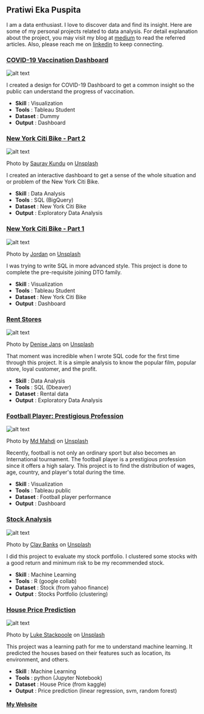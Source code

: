 ## Pratiwi Eka Puspita

I am a data enthusiast. I love to discover data and find its insight. Here are some of my personal projects related to data analysis. For detail explanation about the project, you may visit my blog at [medium](https://medium.com/@namakutiwik) to read the referred articles. Also, please reach me on [linkedin](https://www.linkedin.com/in/pratiwi-eka-puspita/) to keep connecting.

### [COVID-19 Vaccination Dashboard](https://github.com/namakutiwik/COVID-19-Vaccination/blob/main/Desain%20Dasbor%20Vaksinasi%20COVID-19.pdf)
![alt text](istockphoto-1288831657-1024x1024.jpg)

I created a design for COVID-19 Dashboard to get a common insight so the public can understand the progress of vaccination. 

* **Skill**     : Visualization
* **Tools**     : Tableau Student
* **Dataset**   : Dummy
* **Output**    : Dashboard

### [New York Citi Bike - Part 2](https://github.com/namakutiwik/New-York-CitiBike/blob/main/png2pdf.pdf)
![alt text](saurav-kundu-H8QttyFgroY-unsplash.jpg)

Photo by <a href="https://unsplash.com/@sav_here?utm_source=unsplash&utm_medium=referral&utm_content=creditCopyText">Saurav Kundu</a> on <a href="https://unsplash.com/s/photos/cycle?utm_source=unsplash&utm_medium=referral&utm_content=creditCopyText">Unsplash</a>
    
I created an interactive dashboard to get a sense of the whole situation and or problem of the New York Citi Bike.
  
* **Skill**     : Data Analysis
* **Tools**     : SQL (BigQuery)
* **Dataset**   : New York Citi Bike
* **Output**    : Exploratory Data Analysis

### [New York Citi Bike - Part 1](https://github.com/namakutiwik/Advanced-SQL)
![alt text](jordan-v8DrXpY-lXU-unsplash.jpg)

Photo by <a href="https://unsplash.com/@suspct?utm_source=unsplash&utm_medium=referral&utm_content=creditCopyText">Jordan</a> on <a href="https://unsplash.com/s/photos/citibike?utm_source=unsplash&utm_medium=referral&utm_content=creditCopyText">Unsplash</a>
  
I was trying to write SQL in more advanced style. This project is done to complete the pre-requisite joining DTO family.
  
* **Skill**     : Visualization
* **Tools**     : Tableau Student
* **Dataset**   : New York Citi Bike
* **Output**    : Dashboard

### [Rent Stores](https://github.com/namakutiwik/Dbeaver/blob/master/PracticeCase1.sql)
![alt text](denise-jans-Lq6rcifGjOU-unsplash.jpg)

Photo by <a href="https://unsplash.com/@dmjdenise?utm_source=unsplash&utm_medium=referral&utm_content=creditCopyText">Denise Jans</a> on <a href="https://unsplash.com/s/photos/film?utm_source=unsplash&utm_medium=referral&utm_content=creditCopyText">Unsplash</a>

That moment was incredible when I wrote SQL code for the first time through this project. It is a simple analysis to know the popular film, popular store, loyal customer, and the profit.
  
* **Skill**     : Data Analysis
* **Tools**     : SQL (Dbeaver)
* **Dataset**   : Rental data
* **Output**    : Exploratory Data Analysis

### [Football Player: Prestigious Profession](https://github.com/namakutiwik/Tableau/blob/main/DatVis-Tableau.jpg)
![alt text](md-mahdi-lQpFRPrepQ8-unsplash.jpg)

Photo by <a href="https://unsplash.com/@mahdi17?utm_source=unsplash&utm_medium=referral&utm_content=creditCopyText">Md Mahdi</a> on <a href="https://unsplash.com/s/photos/football?utm_source=unsplash&utm_medium=referral&utm_content=creditCopyText">Unsplash</a>

Recently, football is not only an ordinary sport but also becomes an International tournament. The football player is a prestigious profession since it offers a high salary. This project is to find the distribution of wages, age, country, and player's total during the time.

* **Skill**     : Visualization
* **Tools**     : Tableau public
* **Dataset**   : Football player performance
* **Output**    : Dashboard

### [Stock Analysis](https://github.com/namakutiwik/Stocks-with-R/blob/main/Stocks_in_R.ipynb)
![alt text](clay-banks-TuVChJ1P0IY-unsplash.jpg)

Photo by <a href="https://unsplash.com/@claybanks?utm_source=unsplash&utm_medium=referral&utm_content=creditCopyText">Clay Banks</a> on <a href="https://unsplash.com/s/photos/stock-market?utm_source=unsplash&utm_medium=referral&utm_content=creditCopyText">Unsplash</a>

I did this project to evaluate my stock portfolio. I clustered some stocks with a good return and minimum risk to be my recommended stock.
  
* **Skill**     : Machine Learning
* **Tools**     : R (google collab)
* **Dataset**   : Stock (from yahoo finance)
* **Output**    : Stocks Portfolio (clustering)

### [House Price Prediction](https://github.com/namakutiwik/house-price-prediction/blob/master/HousePricePrediction3.ipynb)
![alt text](luke-stackpoole-eWqOgJ-lfiI-unsplash.jpg)

Photo by <a href="https://unsplash.com/@withluke?utm_source=unsplash&utm_medium=referral&utm_content=creditCopyText">Luke Stackpoole</a> on <a href="https://unsplash.com/s/photos/house?utm_source=unsplash&utm_medium=referral&utm_content=creditCopyText">Unsplash</a>

This project was a learning path for me to understand machine learning. It predicted the houses based on their features such as location, its environment, and others.
  
* **Skill**     : Machine Learning
* **Tools**     : python (Jupyter Notebook)
* **Dataset**   : House Price (from kaggle)
* **Output**    : Price prediction (linear regression, svm, random forest)

#### [My Website](https://namakutiwik.github.io/Portfolio/)

